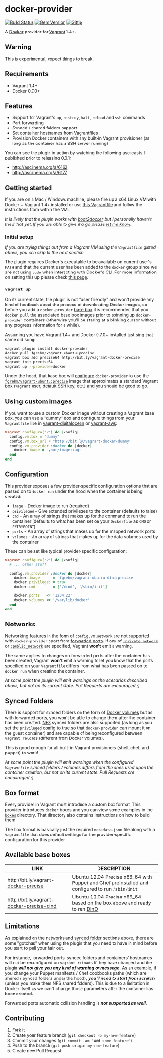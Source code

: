# docker-provider

[![Build Status](https://travis-ci.org/fgrehm/docker-provider.png?branch=master)](https://travis-ci.org/fgrehm/docker-provider) [![Gem Version](https://badge.fury.io/rb/docker-provider.png)](http://badge.fury.io/rb/docker-provider) [![Gittip](http://img.shields.io/gittip/fgrehm.svg)](https://www.gittip.com/fgrehm/)

A [Docker](http://www.docker.io/) provider for [Vagrant](http://www.vagrantup.com/)
1.4+.


## Warning

This is experimental, expect things to break.


## Requirements

* Vagrant 1.4+
* Docker 0.7.0+


## Features

* Support for Vagrant's `up`, `destroy`, `halt`, `reload` and `ssh` commands
* Port forwarding
* Synced / shared folders support
* Set container hostnames from Vagrantfiles
* Provision Docker containers with any built-in Vagrant provisioner (as long as the container has a SSH server running)

You can see the plugin in action by watching the following asciicasts I published
prior to releasing 0.0.1:

* http://asciinema.org/a/6162
* http://asciinema.org/a/6177


## Getting started

If you are on a Mac / Windows machine, please fire up a x64 Linux VM with Docker +
Vagrant 1.4+ installed or use [this Vagrantfile](https://gist.github.com/fgrehm/fc48fb51ec7df64439e4)
and follow the instructions from within the VM.

_It is likely that the plugin works with [boot2docker](http://boot2docker.github.io/)
but I personally haven't tried that yet. If you are able to give it a go please
[let me know](https://github.com/fgrehm/docker-provider/issues/new)._

### Initial setup

_If you are trying things out from a Vagrant VM using the `Vagrantfile` gisted
above, you can skip to the next section_

The plugin requires Docker's executable to be available on current user's `PATH`
and that the current user has been added to the `docker` group since we are not
using `sudo` when interacting with Docker's CLI. For more information on setting
this up please check [this page](http://docs.docker.io/en/latest/installation/ubuntulinux/#giving-non-root-access).

### `vagrant up`

On its current state, the plugin is not "user friendly" and won't provide any kind
of feedback about the process of downloading Docker images, so before you add a
`docker-provider` [base box](http://docs.vagrantup.com/v2/boxes.html) it is recommended
that you `docker pull` the associated base box images prior to spinning up `docker-provider`
containers (otherwise you'll be staring at a blinking cursor without any progress
information for a while).

Assuming you have Vagrant 1.4+ and Docker 0.7.0+ installed just sing that same
old song:

```sh
vagrant plugin install docker-provider
docker pull fgrehm/vagrant-ubuntu:precise
vagrant box add precise64 http://bit.ly/vagrant-docker-precise
vagrant init precise64
vagrant up --provider=docker
```

Under the hood, that base box will [configure](#configuration) `docker-provider`
to use the [`fgrehm/vagrant-ubuntu:precise`](https://index.docker.io/u/fgrehm/vagrant-ubuntu/)
image that approximates a standard Vagrant box (`vagrant` user, default SSH key,
etc.) and you should be good to go.


## Using custom images

If you want to use a custom Docker image without creating a Vagrant base box,
you can use a "dummy" box and configure things from your `Vagrantfile` like
in [vagrant-digitalocean](https://github.com/smdahlen/vagrant-digitalocean#configure)
or [vagrant-aws](https://github.com/mitchellh/vagrant-aws#quick-start):

```ruby
Vagrant.configure("2") do |config|
  config.vm.box = "dummy"
  config.vm.box_url = "http://bit.ly/vagrant-docker-dummy"
  config.vm.provider :docker do |docker|
    docker.image = "your/image:tag"
  end
end
```


## Configuration

This provider exposes a few provider-specific configuration options
that are passed on to `docker run` under the hood when the container
is being created:

* `image` - Docker image to run (required)
* `privileged` - Give extended privileges to the container (defaults to false)
* `cmd` - An array of strings that makes up for the command to run the container (defaults to what has been set on your `Dockerfile` as `CMD` or `ENTRYPOINT`)
* `ports` - An array of strings that makes up for the mapped network ports
* `volumes` - An array of strings that makes up for the data volumes used by the container

These can be set like typical provider-specific configuration:

```ruby
Vagrant.configure("2") do |config|
  # ... other stuff

  config.vm.provider :docker do |docker|
    docker.image      = 'fgrehm/vagrant-ubuntu-dind:precise'
    docker.privileged = true
    docker.cmd        = ['/dind', '/sbin/init']

    docker.ports   << '1234:22'
    docker.volumes << '/var/lib/docker'
  end
end
```


## Networks

Networking features in the form of `config.vm.network` are not supported with
`docker-provider` apart from [forwarded ports]().
If any of [`:private_network`](http://docs.vagrantup.com/v2/networking/private_network.html)
or [`:public_network`](http://docs.vagrantup.com/v2/networking/public_network.html)
are specified, Vagrant **won't** emit a warning.

The same applies to changes on forwarded ports after the container has been
created, Vagrant **won't** emit a warning to let you know that the ports specified
on your `Vagrantfile` differs from what has been passed on to `docker run` when
creating the container.

_At some point the plugin will emit warnings on the scenarios described above, but
not on its current state. Pull Requests are encouraged ;)_


## Synced Folders

There is support for synced folders on the form of [Docker volumes](http://docs.docker.io/en/latest/use/working_with_volumes/#mount-a-host-directory-as-a-container-volume)
but as with forwarded ports, you won't be able to change them after the container
has been created. [NFS](http://docs.vagrantup.com/v2/synced-folders/nfs.html)
synced folders are also supported (as long as you set the `privileged`
[config](#configuration) to true so that `docker-provider` can mount it on the
guest container) and are capable of being reconfigured between `vagrant reload`s
(different from Docker volumes).

This is good enough for all built-in Vagrant provisioners (shell,
chef, and puppet) to work!

_At some point the plugin will emit warnings when the configured `Vagrantfile`
synced folders / volumes differs from the ones used upon the container creation,
but not on its current state. Pull Requests are encouraged ;)_


## Box format

Every provider in Vagrant must introduce a custom box format. This provider introduces
`docker` boxes and you can view some examples in the [`boxes`](boxes) directory.
That directory also contains instructions on how to build them.

The box format is basically just the required `metadata.json` file along with a
`Vagrantfile` that does default settings for the provider-specific configuration
for this provider.


## Available base boxes

| LINK | DESCRIPTION |
| ---  | ---         |
| http://bit.ly/vagrant-docker-precise | Ubuntu 12.04 Precise x86_64 with Puppet and Chef preinstalled and configured to run `/sbin/init` |
| http://bit.ly/vagrant-docker-precise-dind | Ubuntu 12.04 Precise x86_64 based on the box above and ready to run [DinD](https://github.com/jpetazzo/dind) |


## Limitations

As explained on the [networks](#networks) and [synced folder](#synced-folders)
sections above, there are some "gotchas" when using the plugin that you need to have
in mind before you start to pull your hair out.

For instance, forwarded ports, synced folders and containers' hostnames will not be
reconfigured on `vagrant reload`s if they have changed and the plugin **_will not
give you any kind of warning or message_**. As an example, if you change your Puppet
manifests / Chef cookbooks paths (which are shared / synced folders under the hood),
**_you'll need to start from scratch_** (unless you make them NFS shared folders).
This is due to a limitation in Docker itself as we can't change those parameters
after the container has been created.

Forwarded ports automatic collision handling is **_not supported as well_**.


## Contributing

1. Fork it
2. Create your feature branch (`git checkout -b my-new-feature`)
3. Commit your changes (`git commit -am 'Add some feature'`)
4. Push to the branch (`git push origin my-new-feature`)
5. Create new Pull Request
